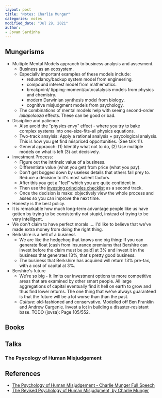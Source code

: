 ```yaml
---
layout: post
title: "Notes: Charlie Munger"
categories: notes
modified_date: "Jul 29, 2021"
author:
- Jovan Sardinha
---
```


## Mungerisms
*  Multiple Mental Models appraoch to business analysis and assesment.
    * Business as an ecosystem.
    * Especiallv important examples of these models include:
        * redundancy/backup system model from  engineering.
        * compound interest model from mathematics.
        * breakpoint/ tipping-moment/autocatalysis models from physics and chemistry.
        * modern Darwinian synthesis model from biology.
        * cognitive  misjudgment models from psychology.
    * The combinations of mental models help with seeing second-order *lollapolooza* effects. These can be good or bad.
* Discipline and patience
    * Also avoid the "physics envy" effect - where you try to bake complex systems into one-size-fits-all physics equations.
    * Two-track anaylsis: Apply a rational analysis + psycological analysis. This is how you get find mispriced opportunities. (See talk 11).
    * General appraoch: (1) Identify what not to do, (2) Use multiple models on what is left (3) act decisively.
* Investment Process:
    * Figure out the intrinsic value of a business.
    * Differentiate value (what you get) from price (what you pay).
    * Don't get bogged down by useless details that others fall prey to. Reduce a decision to it's most salient factors.
    * After this you get a "feel" which you are quite confident in.
    * Then use the [investing principles checklist](https://twitter.com/CharlieMunger00/status/1176011795405799424) as a second track.
    * Once the decision is make: objectively view the whole process and asses so you can improve the next time.
* Honesty is the best policy.
* It is remarkable how much long-term advantage people like us have gotten by trying to be consistently not stupid, instead of trying to be very intelligent.
*  We don't claim  to have perfect morals .... I'd like to believe that we've made extra money from doing the right thing.
* Berkshire is a hell of a business
    *  We are  like the hedgehog that knows one big thing: If you can generate float [cash from insurance premiums  that Bershire can invest before the claim must be paid] at 3% and invest it in the business that generates 13%, that's pretty good business.
    * The business that Berkshire has acquired will return 13%  pre-tax, with a cost of capital at 3%.
* Bershire's future
    * We're so big - It limits our investment options to more competitive areas that are  examined by other smart people. All large aggregations of capital eventually find it hell on earth to grow and thus find lower returns. The one thing that we've always guaranteed is that the future will be a lot worse than than the past.
    * *Culture*: old-fashioned and conservative. Modelled off Ben Franklin and Andrew Cargenie. Invest a lot in building a disaster-resistant base.
TODO (jovsa): Page 105/552.

## Books

## Talks
### The Psycology of Human Misjudgement



## References
* [The Psychology of Human Misjudgement - Charlie Munger Full Speech](https://www.youtube.com/watch?v=pqzcCfUglws)
* [The Revised Psychology of Human Misjudgment, by Charlie Munger](https://fs.blog/great-talks/psychology-human-misjudgment/)
